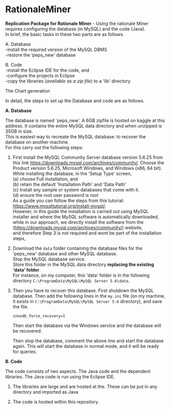 # RationaleMiner
**Replication Package for Rationale Miner** - Using the rationale Miner requires configuring the database (in MySQL) and the code (Java). <br/>
In brief, the basic tasks in these two parts are as follows.  

A. Database <br/>
-install the required version of the MySQL DBMS <br/>
-restore the ‘peps_new’ database <br/>

B. Code <br/>
-install the Eclipse IDE for the code, and <br/>
-configure the projects in Eclipse <br/>
-copy the libraries (_available as a zip file_) to a 'lib' directory <br/>

The Chart generation 


In detail, the steps to set up the Database and code are as follows.

**A. Database**

The database is named `peps_new'. A 6GB zipfile is hosted on kaggle at this address. It contains the entire MySQL data directory 
and when unzipped is 35GB in size. <br/>
This is easiest way to recreate the MySQL database: to recover the database on another machine. <br/>
For this carry out the following steps: <br/>
1. First install the MySQL Community Server database version 5.6.25 from this link https://downloads.mysql.com/archives/community/. 
Choose the Product version 5.6.25, Microsoft Windows, and Windows (x86, 64 bit).
While installing the database, in the 'Setup Type' screen, <br/> 
(a) choose Full installation, and <br/>
(b) retain the default 'Installation Path' and 'Data Path' <br/> 
(c) Install any sample or system databases that come with it. <br/>
(d) ensure the root user password is root <br/>
As a guide you can follow the steps from this tutorial: https://www.mysqltutorial.org/install-mysql/.  <br/>
However, in this guide the installation is carried out using MySQL installer and where the MySQL software is automatically downloaded,   <br/>
while in our approach, we directly install the software from the (https://downloads.mysql.com/archives/community/) website,  <br/>
and therefore Step 3 is not required and wont be part of the installation steps, <br/>

2. Download the `data` folder containing the database files for the 'peps_new' database and other MySQL database. <br/>
Stop the MySQL database service. <br/>
Store this folder in the MySQL data directory **replacing the existing 'data' folder**. <br/>
For instance, on my computer, this 'data' folder is in the following directory `C:\ProgramData\MySQL\MySQL Server 5.6\data`.

3. Then you have to recover this database.  First shutdown the MySQL database. 
   Then add the following lines in the `my.ini` file (on my machine, it exists in `C:\ProgramData\MySQL\MySQL Server 5.6` directory), and save the file.

   `innodb_force_recovery=1` 

   Then start the database via the Windows service and the database will be recovered. 
   
   Then stop the database, comment the above line and start the database again. 
   This will start the database in normal mode, and it will be ready for queries. 

**B. Code**

The code consists of two aspects. The Java code and the dependent libraries. 
The Java code is run using the Eclipse IDE. 

1. The libraries are large and are hosted at the. These can be put in any directory and imported as Java

2. The code is hosted within this repository. 
